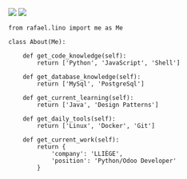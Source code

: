 [![](https://img.shields.io/badge/LinkedIn-rafaellinosouza-blue)](https://www.linkedin.com/in/rafaellinosouza/)
[![](https://img.shields.io/badge/Gmail-nerociffer2018@gmail.com-red)](mailto:nerociffer2018@gmail.com)

```python3
from rafael.lino import me as Me

class About(Me):

    def get_code_knowledge(self):
        return ['Python', 'JavaScript', 'Shell']

    def get_database_knowledge(self):
        return ['MySql', 'PostgreSql']

    def get_current_learning(self):
        return ['Java', 'Design Patterns']

    def get_daily_tools(self):
        return ['Linux', 'Docker', 'Git']

    def get_current_work(self):
        return {
            'company': 'LLIÈGE',
            'position': 'Python/Odoo Developer'
        }

```
